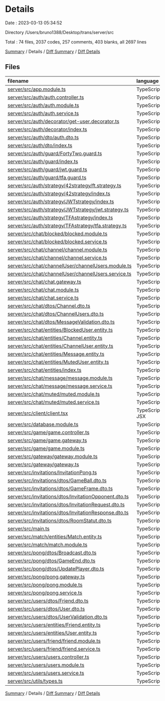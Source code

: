 # Details

Date : 2023-03-13 05:34:52

Directory /Users/bruno1388/Desktop/trans/server/src

Total : 74 files,  2037 codes, 257 comments, 403 blanks, all 2697 lines

[Summary](results.md) / Details / [Diff Summary](diff.md) / [Diff Details](diff-details.md)

## Files
| filename | language | code | comment | blank | total |
| :--- | :--- | ---: | ---: | ---: | ---: |
| [server/src/app.module.ts](/server/src/app.module.ts) | TypeScript | 24 | 0 | 2 | 26 |
| [server/src/auth/auth.controller.ts](/server/src/auth/auth.controller.ts) | TypeScript | 184 | 6 | 18 | 208 |
| [server/src/auth/auth.module.ts](/server/src/auth/auth.module.ts) | TypeScript | 15 | 2 | 2 | 19 |
| [server/src/auth/auth.service.ts](/server/src/auth/auth.service.ts) | TypeScript | 189 | 17 | 27 | 233 |
| [server/src/auth/decorator/get-user.decorator.ts](/server/src/auth/decorator/get-user.decorator.ts) | TypeScript | 10 | 3 | 2 | 15 |
| [server/src/auth/decorator/index.ts](/server/src/auth/decorator/index.ts) | TypeScript | 1 | 0 | 1 | 2 |
| [server/src/auth/dto/auth.dto.ts](/server/src/auth/dto/auth.dto.ts) | TypeScript | 14 | 10 | 7 | 31 |
| [server/src/auth/dto/index.ts](/server/src/auth/dto/index.ts) | TypeScript | 1 | 3 | 1 | 5 |
| [server/src/auth/guard/FortyTwo.guard.ts](/server/src/auth/guard/FortyTwo.guard.ts) | TypeScript | 2 | 0 | 2 | 4 |
| [server/src/auth/guard/index.ts](/server/src/auth/guard/index.ts) | TypeScript | 3 | 0 | 1 | 4 |
| [server/src/auth/guard/jwt.guard.ts](/server/src/auth/guard/jwt.guard.ts) | TypeScript | 6 | 4 | 2 | 12 |
| [server/src/auth/guard/tfa.guard.ts](/server/src/auth/guard/tfa.guard.ts) | TypeScript | 6 | 4 | 2 | 12 |
| [server/src/auth/strategy/42strategy/ft.strategy.ts](/server/src/auth/strategy/42strategy/ft.strategy.ts) | TypeScript | 51 | 23 | 4 | 78 |
| [server/src/auth/strategy/42strategy/index.ts](/server/src/auth/strategy/42strategy/index.ts) | TypeScript | 1 | 0 | 1 | 2 |
| [server/src/auth/strategy/JWTstrategy/index.ts](/server/src/auth/strategy/JWTstrategy/index.ts) | TypeScript | 1 | 0 | 1 | 2 |
| [server/src/auth/strategy/JWTstrategy/jwt.strategy.ts](/server/src/auth/strategy/JWTstrategy/jwt.strategy.ts) | TypeScript | 37 | 17 | 5 | 59 |
| [server/src/auth/strategy/TFAstrategy/index.ts](/server/src/auth/strategy/TFAstrategy/index.ts) | TypeScript | 1 | 0 | 1 | 2 |
| [server/src/auth/strategy/TFAstrategy/tfa.strategy.ts](/server/src/auth/strategy/TFAstrategy/tfa.strategy.ts) | TypeScript | 30 | 9 | 4 | 43 |
| [server/src/chat/blocked/blocked.module.ts](/server/src/chat/blocked/blocked.module.ts) | TypeScript | 10 | 0 | 3 | 13 |
| [server/src/chat/blocked/blocked.service.ts](/server/src/chat/blocked/blocked.service.ts) | TypeScript | 11 | 0 | 2 | 13 |
| [server/src/chat/channel/channel.module.ts](/server/src/chat/channel/channel.module.ts) | TypeScript | 18 | 0 | 3 | 21 |
| [server/src/chat/channel/channel.service.ts](/server/src/chat/channel/channel.service.ts) | TypeScript | 66 | 0 | 6 | 72 |
| [server/src/chat/channelUser/channelUsers.module.ts](/server/src/chat/channelUser/channelUsers.module.ts) | TypeScript | 16 | 0 | 2 | 18 |
| [server/src/chat/channelUser/channelUsers.service.ts](/server/src/chat/channelUser/channelUsers.service.ts) | TypeScript | 75 | 0 | 5 | 80 |
| [server/src/chat/chat.gateway.ts](/server/src/chat/chat.gateway.ts) | TypeScript | 144 | 16 | 24 | 184 |
| [server/src/chat/chat.module.ts](/server/src/chat/chat.module.ts) | TypeScript | 43 | 1 | 2 | 46 |
| [server/src/chat/chat.service.ts](/server/src/chat/chat.service.ts) | TypeScript | 20 | 11 | 5 | 36 |
| [server/src/chat/dtos/Channel.dto.ts](/server/src/chat/dtos/Channel.dto.ts) | TypeScript | 45 | 0 | 11 | 56 |
| [server/src/chat/dtos/ChannelUsers.dto.ts](/server/src/chat/dtos/ChannelUsers.dto.ts) | TypeScript | 35 | 0 | 9 | 44 |
| [server/src/chat/dtos/MessageValidation.dto.ts](/server/src/chat/dtos/MessageValidation.dto.ts) | TypeScript | 21 | 0 | 7 | 28 |
| [server/src/chat/entities/BlockedUser.entity.ts](/server/src/chat/entities/BlockedUser.entity.ts) | TypeScript | 14 | 0 | 6 | 20 |
| [server/src/chat/entities/Channel.entity.ts](/server/src/chat/entities/Channel.entity.ts) | TypeScript | 40 | 1 | 14 | 55 |
| [server/src/chat/entities/ChannelUser.entity.ts](/server/src/chat/entities/ChannelUser.entity.ts) | TypeScript | 27 | 0 | 8 | 35 |
| [server/src/chat/entities/Message.entity.ts](/server/src/chat/entities/Message.entity.ts) | TypeScript | 18 | 0 | 8 | 26 |
| [server/src/chat/entities/MutedUser.entity.ts](/server/src/chat/entities/MutedUser.entity.ts) | TypeScript | 14 | 0 | 6 | 20 |
| [server/src/chat/entities/index.ts](/server/src/chat/entities/index.ts) | TypeScript | 5 | 0 | 1 | 6 |
| [server/src/chat/message/message.module.ts](/server/src/chat/message/message.module.ts) | TypeScript | 10 | 0 | 3 | 13 |
| [server/src/chat/message/message.service.ts](/server/src/chat/message/message.service.ts) | TypeScript | 3 | 0 | 2 | 5 |
| [server/src/chat/muted/muted.module.ts](/server/src/chat/muted/muted.module.ts) | TypeScript | 10 | 0 | 3 | 13 |
| [server/src/chat/muted/muted.service.ts](/server/src/chat/muted/muted.service.ts) | TypeScript | 3 | 0 | 2 | 5 |
| [server/src/client/client.tsx](/server/src/client/client.tsx) | TypeScript JSX | 0 | 0 | 1 | 1 |
| [server/src/database.module.ts](/server/src/database.module.ts) | TypeScript | 12 | 12 | 2 | 26 |
| [server/src/game/game.controller.ts](/server/src/game/game.controller.ts) | TypeScript | 3 | 0 | 2 | 5 |
| [server/src/game/game.gateway.ts](/server/src/game/game.gateway.ts) | TypeScript | 8 | 0 | 2 | 10 |
| [server/src/game/game.module.ts](/server/src/game/game.module.ts) | TypeScript | 8 | 0 | 2 | 10 |
| [server/src/gateway/gateway.module.ts](/server/src/gateway/gateway.module.ts) | TypeScript | 10 | 0 | 2 | 12 |
| [server/src/gateway/gateway.ts](/server/src/gateway/gateway.ts) | TypeScript | 54 | 11 | 8 | 73 |
| [server/src/invitations/InvitationPong.ts](/server/src/invitations/InvitationPong.ts) | TypeScript | 26 | 1 | 4 | 31 |
| [server/src/invitations/dtos/GameBall.dto.ts](/server/src/invitations/dtos/GameBall.dto.ts) | TypeScript | 12 | 0 | 4 | 16 |
| [server/src/invitations/dtos/GameFrame.dto.ts](/server/src/invitations/dtos/GameFrame.dto.ts) | TypeScript | 12 | 0 | 4 | 16 |
| [server/src/invitations/dtos/InvitationOpponent.dto.ts](/server/src/invitations/dtos/InvitationOpponent.dto.ts) | TypeScript | 9 | 0 | 3 | 12 |
| [server/src/invitations/dtos/InvitationRequest.dto.ts](/server/src/invitations/dtos/InvitationRequest.dto.ts) | TypeScript | 9 | 0 | 3 | 12 |
| [server/src/invitations/dtos/InvitationResponse.dto.ts](/server/src/invitations/dtos/InvitationResponse.dto.ts) | TypeScript | 12 | 0 | 4 | 16 |
| [server/src/invitations/dtos/RoomStatut.dto.ts](/server/src/invitations/dtos/RoomStatut.dto.ts) | TypeScript | 9 | 0 | 4 | 13 |
| [server/src/main.ts](/server/src/main.ts) | TypeScript | 19 | 9 | 6 | 34 |
| [server/src/match/entities/Match.entity.ts](/server/src/match/entities/Match.entity.ts) | TypeScript | 0 | 0 | 1 | 1 |
| [server/src/match/match.module.ts](/server/src/match/match.module.ts) | TypeScript | 3 | 0 | 2 | 5 |
| [server/src/pong/dtos/Broadcast.dto.ts](/server/src/pong/dtos/Broadcast.dto.ts) | TypeScript | 19 | 0 | 6 | 25 |
| [server/src/pong/dtos/GameEnd.dto.ts](/server/src/pong/dtos/GameEnd.dto.ts) | TypeScript | 7 | 0 | 3 | 10 |
| [server/src/pong/dtos/UpdatePlayer.dto.ts](/server/src/pong/dtos/UpdatePlayer.dto.ts) | TypeScript | 9 | 0 | 3 | 12 |
| [server/src/pong/pong.gateway.ts](/server/src/pong/pong.gateway.ts) | TypeScript | 73 | 1 | 12 | 86 |
| [server/src/pong/pong.module.ts](/server/src/pong/pong.module.ts) | TypeScript | 10 | 0 | 2 | 12 |
| [server/src/pong/pong.service.ts](/server/src/pong/pong.service.ts) | TypeScript | 29 | 0 | 4 | 33 |
| [server/src/users/dtos/Friend.dto.ts](/server/src/users/dtos/Friend.dto.ts) | TypeScript | 16 | 0 | 4 | 20 |
| [server/src/users/dtos/User.dto.ts](/server/src/users/dtos/User.dto.ts) | TypeScript | 11 | 1 | 2 | 14 |
| [server/src/users/dtos/UserValidation.dto.ts](/server/src/users/dtos/UserValidation.dto.ts) | TypeScript | 59 | 29 | 25 | 113 |
| [server/src/users/entities/Friend.entity.ts](/server/src/users/entities/Friend.entity.ts) | TypeScript | 25 | 0 | 7 | 32 |
| [server/src/users/entities/User.entity.ts](/server/src/users/entities/User.entity.ts) | TypeScript | 46 | 10 | 19 | 75 |
| [server/src/users/friend/friend.module.ts](/server/src/users/friend/friend.module.ts) | TypeScript | 15 | 0 | 3 | 18 |
| [server/src/users/friend/friend.service.ts](/server/src/users/friend/friend.service.ts) | TypeScript | 81 | 0 | 7 | 88 |
| [server/src/users/users.controller.ts](/server/src/users/users.controller.ts) | TypeScript | 87 | 28 | 12 | 127 |
| [server/src/users/users.module.ts](/server/src/users/users.module.ts) | TypeScript | 14 | 0 | 2 | 16 |
| [server/src/users/users.service.ts](/server/src/users/users.service.ts) | TypeScript | 70 | 22 | 17 | 109 |
| [server/src/utils/types.ts](/server/src/utils/types.ts) | TypeScript | 36 | 6 | 6 | 48 |

[Summary](results.md) / Details / [Diff Summary](diff.md) / [Diff Details](diff-details.md)